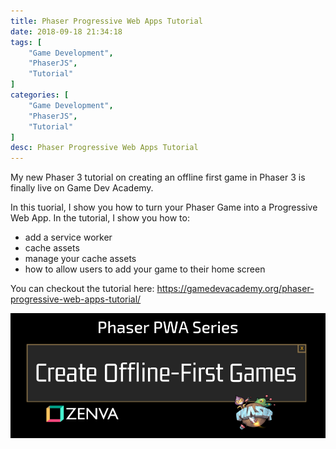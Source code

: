 ```yaml
---
title: Phaser Progressive Web Apps Tutorial
date: 2018-09-18 21:34:18
tags: [
    "Game Development",
    "PhaserJS",
    "Tutorial"
]
categories: [
    "Game Development",
    "PhaserJS",
    "Tutorial"
]
desc: Phaser Progressive Web Apps Tutorial
---
```

My new Phaser 3 tutorial on creating an offline first game in Phaser 3 is finally live on Game Dev Academy.

In this tuorial, I show you how to turn your Phaser Game into a Progressive Web App. In the tutorial, I show you how to:

* add a service worker
* cache assets
* manage your cache assets
* how to allow users to add your game to their home screen

You can checkout the tutorial here: https://gamedevacademy.org/phaser-progressive-web-apps-tutorial/

![Phaser 3 tutorial](/img/Phaser-Progressive-Web-Apps-Tutorial/PWA-Series-Offline-First-Games.png)